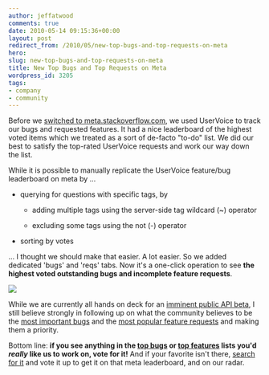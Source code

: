 ```yaml
---
author: jeffatwood
comments: true
date: 2010-05-14 09:15:36+00:00
layout: post
redirect_from: /2010/05/new-top-bugs-and-top-requests-on-meta
hero: 
slug: new-top-bugs-and-top-requests-on-meta
title: New Top Bugs and Top Requests on Meta
wordpress_id: 3205
tags:
- company
- community
---
```



Before we [switched to meta.stackoverflow.com](http://blog.stackoverflow.com/2009/06/cmon-get-meta/), we used UserVoice to track our bugs and requested features. It had a nice leaderboard of the highest voted items which we treated as a sort of de-facto "to-do" list. We did our best to satisfy the top-rated UserVoice requests and work our way down the list.



While it is possible to manually replicate the UserVoice feature/bug leaderboard on meta by …







  * querying for questions with specific tags, by


    * adding multiple tags using the server-side tag wildcard (~) operator

    * excluding some tags using the not (-) operator


  * sorting by votes




… I thought we should make that easier. A lot easier. So we added dedicated 'bugs' and 'reqs' tabs. Now it's a one-click operation to see **the highest voted outstanding bugs and incomplete feature requests**.



[![](http://blog.stackoverflow.com/wp-content/uploads/meta-bugs-reqs-tabs.png)](http://meta.stackoverflow.com)



While we are currently all hands on deck for an [imminent public API beta](http://blog.stackoverflow.com/2010/03/stack-overflow-api-private-beta-starts/), I still believe strongly in following up on what the community believes to be the [most important bugs](http://meta.stackoverflow.com/?tab=bugs) and the [most popular feature requests](http://meta.stackoverflow.com/?tab=requests) and making them a priority.



Bottom line: **if you see anything in the [top bugs](http://meta.stackoverflow.com/?tab=bugs) or [top features](http://meta.stackoverflow.com/?tab=requests) lists you'd _really_ like us to work on, vote for it!** And if your favorite isn't there, [search for it](http://meta.stackoverflow.com/search) and vote it up to get it on that meta leaderboard, and on our radar.

